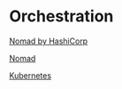 # Orchestration

[Nomad by HashiCorp](https://www.nomadproject.io/)

[Nomad](Orchestration%20b0b7564b81b146ad8e62c4a48496e365/Nomad%200f1c1da5191c400e92e24762e9a7adfa.md)

[Kubernetes](Orchestration%20b0b7564b81b146ad8e62c4a48496e365/Kubernetes%2094f0bd3f403f46f4a1bdf86307559efa.md)
